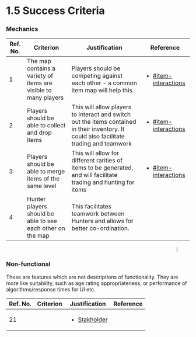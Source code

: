# 1.5 Success Criteria

### Mechanics

| Ref. No. | Criterion                                                       | Justification                                                                                                                            | Reference                                                                                                                          |
| -------- | --------------------------------------------------------------- | ---------------------------------------------------------------------------------------------------------------------------------------- | ---------------------------------------------------------------------------------------------------------------------------------- |
| 1        | The map contains a variety of items are visible to many players | Players should be competing against each other - a common item map will help this.                                                       | <ul><li><a data-mention href="1.4a-features-of-the-proposed-solution.md#item-interactions">#item-interactions</a></li></ul>        |
| 2        | Players should be able to collect and drop items                | This will allow players to interact and switch out the items contained in their inventory. It could also facilitate trading and teamwork | <ul><li><a data-mention href="1.4a-features-of-the-proposed-solution.md#item-interactions">#item-interactions</a></li></ul><p></p> |
| 3        | Players should be able to merge items of the same level         | This will allow for different rarities of items to be generated, and will facilitate trading and hunting for items                       | <ul><li><a data-mention href="1.4a-features-of-the-proposed-solution.md#item-interactions">#item-interactions</a></li></ul>        |
| 4        | Hunter players should be able to see each other on the map      | This facilitates teamwork between Hunters and allows for better co-ordination.                                                           |                                                                                                                                    |

```
                                                                 |
```

### Non-functional

These are features which are not descriptions of functionality. They are more like suitability, such as age rating appropriateness, or performance of algorithms/response times for UI etc.

| Ref. No. | Criterion | Justification                                                  | Reference |
| -------- | --------- | -------------------------------------------------------------- | --------- |
| 21       |           | <ul><li><a href="1.2-stakeholders.md">Stakholder</a></li></ul> |           |
